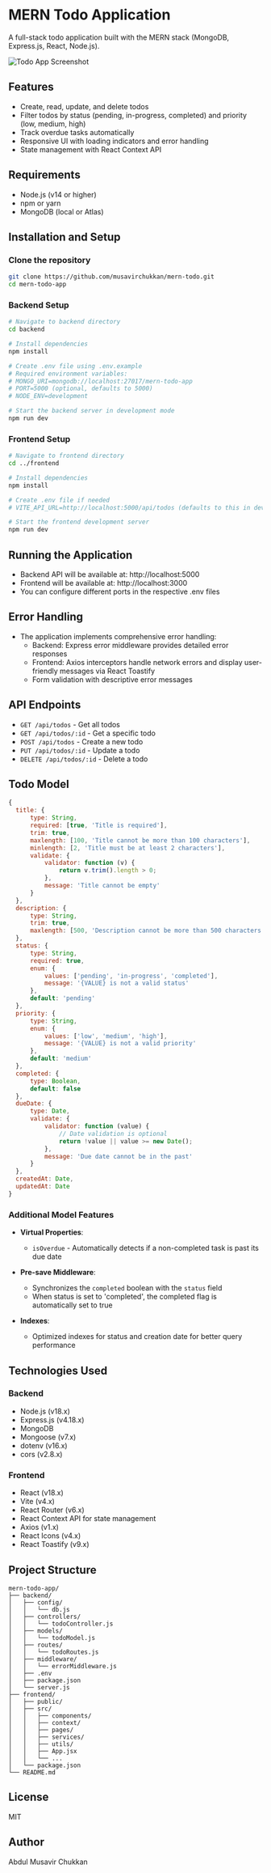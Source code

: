 # MERN Todo Application

A full-stack todo application built with the MERN stack (MongoDB, Express.js, React, Node.js).

![Todo App Screenshot](https://raw.githubusercontent.com/musavirchukkan/project-images/refs/heads/main/mern-todo/dashboard.png)

## Features

- Create, read, update, and delete todos
- Filter todos by status (pending, in-progress, completed) and priority (low, medium, high)
- Track overdue tasks automatically
- Responsive UI with loading indicators and error handling
- State management with React Context API

## Requirements

- Node.js (v14 or higher)
- npm or yarn
- MongoDB (local or Atlas)

## Installation and Setup

### Clone the repository

```bash
git clone https://github.com/musavirchukkan/mern-todo.git
cd mern-todo-app
```

### Backend Setup

```bash
# Navigate to backend directory
cd backend

# Install dependencies
npm install

# Create .env file using .env.example
# Required environment variables:
# MONGO_URI=mongodb://localhost:27017/mern-todo-app
# PORT=5000 (optional, defaults to 5000)
# NODE_ENV=development

# Start the backend server in development mode
npm run dev
```

### Frontend Setup

```bash
# Navigate to frontend directory
cd ../frontend

# Install dependencies
npm install

# Create .env file if needed
# VITE_API_URL=http://localhost:5000/api/todos (defaults to this in development)

# Start the frontend development server
npm run dev
```

## Running the Application

- Backend API will be available at: http://localhost:5000
- Frontend will be available at: http://localhost:3000
- You can configure different ports in the respective .env files

## Error Handling

- The application implements comprehensive error handling:
  - Backend: Express error middleware provides detailed error responses
  - Frontend: Axios interceptors handle network errors and display user-friendly messages via React Toastify
  - Form validation with descriptive error messages

## API Endpoints

- `GET /api/todos` - Get all todos
- `GET /api/todos/:id` - Get a specific todo
- `POST /api/todos` - Create a new todo
- `PUT /api/todos/:id` - Update a todo
- `DELETE /api/todos/:id` - Delete a todo

## Todo Model

```javascript
{
  title: {
      type: String,
      required: [true, 'Title is required'],
      trim: true,
      maxlength: [100, 'Title cannot be more than 100 characters'],
      minlength: [2, 'Title must be at least 2 characters'],
      validate: {
          validator: function (v) {
              return v.trim().length > 0;
          },
          message: 'Title cannot be empty'
      }
  },
  description: {
      type: String,
      trim: true,
      maxlength: [500, 'Description cannot be more than 500 characters']
  },
  status: {
      type: String,
      required: true,
      enum: {
          values: ['pending', 'in-progress', 'completed'],
          message: '{VALUE} is not a valid status'
      },
      default: 'pending'
  },
  priority: {
      type: String,
      enum: {
          values: ['low', 'medium', 'high'],
          message: '{VALUE} is not a valid priority'
      },
      default: 'medium'
  },
  completed: {
      type: Boolean,
      default: false
  },
  dueDate: {
      type: Date,
      validate: {
          validator: function (value) {
              // Date validation is optional
              return !value || value >= new Date();
          },
          message: 'Due date cannot be in the past'
      }
  },
  createdAt: Date,
  updatedAt: Date
}
```

### Additional Model Features

- **Virtual Properties**:

  - `isOverdue` - Automatically detects if a non-completed task is past its due date

- **Pre-save Middleware**:

  - Synchronizes the `completed` boolean with the `status` field
  - When status is set to 'completed', the completed flag is automatically set to true

- **Indexes**:
  - Optimized indexes for status and creation date for better query performance

## Technologies Used

### Backend

- Node.js (v18.x)
- Express.js (v4.18.x)
- MongoDB
- Mongoose (v7.x)
- dotenv (v16.x)
- cors (v2.8.x)

### Frontend

- React (v18.x)
- Vite (v4.x)
- React Router (v6.x)
- React Context API for state management
- Axios (v1.x)
- React Icons (v4.x)
- React Toastify (v9.x)

## Project Structure

```
mern-todo-app/
├── backend/
│   ├── config/
│   │   └── db.js
│   ├── controllers/
│   │   └── todoController.js
│   ├── models/
│   │   └── todoModel.js
│   ├── routes/
│   │   └── todoRoutes.js
│   ├── middleware/
│   │   └── errorMiddleware.js
│   ├── .env
│   ├── package.json
│   └── server.js
├── frontend/
│   ├── public/
│   ├── src/
│   │   ├── components/
│   │   ├── context/
│   │   ├── pages/
│   │   ├── services/
│   │   ├── utils/
│   │   ├── App.jsx
│   │   └── ...
│   └── package.json
└── README.md
```

## License

MIT

## Author

Abdul Musavir Chukkan
